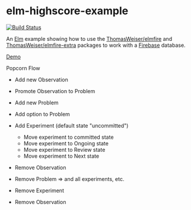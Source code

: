 # elm-highscore-example

[![Build Status](https://travis-ci.org/jvoigtlaender/elm-highscore-example.svg?branch=master)](https://travis-ci.org/jvoigtlaender/elm-highscore-example)

An [Elm](http://elm-lang.org/) example showing how to use the [ThomasWeiser/elmfire](http://package.elm-lang.org/packages/ThomasWeiser/elmfire/latest/) and [ThomasWeiser/elmfire-extra](http://package.elm-lang.org/packages/ThomasWeiser/elmfire-extra/latest/) packages to work with a [Firebase](https://www.firebase.com/) database.

[Demo](https://jvoigtlaender.github.io/elm-highscore-example/Main.html)

Popcorn Flow

* Add new Observation 
* Promote Observation to Problem
* Add new Problem
* Add option to Problem
* Add Experiment (default state "uncommitted")
	* Move experiment to committed state
	* Move experiment to Ongoing state
	* Move experiment to Review state
	* Move experiment to Next state

* Remove Observation 
* Remove Problem => and all experiments, etc.
* Remove Experiment 
* Remove Observation


